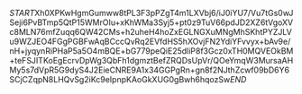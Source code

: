 $START$Xh0XPKwHgmGumww8tPL3F3pPZgT4m1LXVbj6/iJ0iYU7/Vu7tGs0wJSeji6PvBTmp5QtP15WMrOIu+xKhWMa3Syj5+pt0z9TuV66pdJD2XZ6tVgoXVc8MLN76mfZuqq6QW42CMs+h2uheH4hoZxEGLNGXuMNgMhSKhtPYZJLVu9WZJEO4FGgPGBFwAqBCccQvRq2EVfdHS5hXOvjFN2YdiYFvvyx+bAv9e/nH+jyqynRiPHaP5a5O4mBQE+bG779peQiE25dliP8f3Gcz0xTH0MQVEOkBM+teFSJITKoEgEcrvDpWg3QbFh1dgmztBefZRQDsUpVr/QOeYmqW3MursaAHMy5s7dVpR5G9dyS4J2EieCNRE9A1x34GGPgRn+gn8f2NJthZcwf09bD6Y6SCjCZqpN8LHQvSg2iKc9eIpnpKAoGkXUG0gBwh6hqozSw$END$